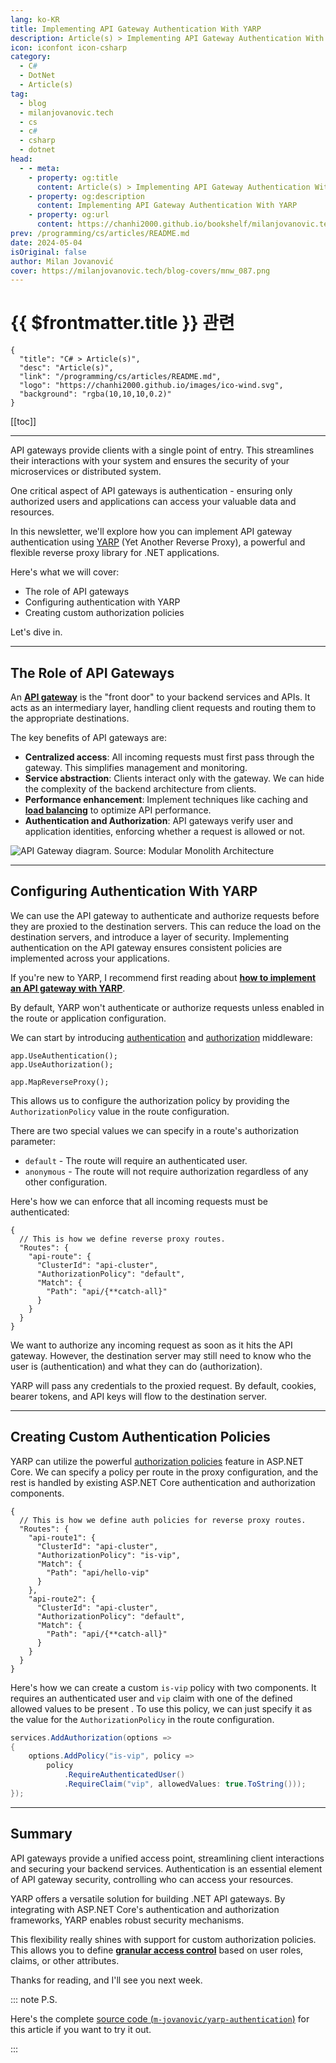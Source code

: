 ```yaml
---
lang: ko-KR
title: Implementing API Gateway Authentication With YARP
description: Article(s) > Implementing API Gateway Authentication With YARP
icon: iconfont icon-csharp
category: 
  - C#
  - DotNet
  - Article(s)
tag: 
  - blog
  - milanjovanovic.tech
  - cs
  - c#
  - csharp
  - dotnet
head:
  - - meta:
    - property: og:title
      content: Article(s) > Implementing API Gateway Authentication With YARP
    - property: og:description
      content: Implementing API Gateway Authentication With YARP
    - property: og:url
      content: https://chanhi2000.github.io/bookshelf/milanjovanovic.tech/implementing-api-gateway-authentication-with-yarp.html
prev: /programming/cs/articles/README.md
date: 2024-05-04
isOriginal: false
author: Milan Jovanović
cover: https://milanjovanovic.tech/blog-covers/mnw_087.png
---
```


# {{ $frontmatter.title }} 관련

```component VPCard
{
  "title": "C# > Article(s)",
  "desc": "Article(s)",
  "link": "/programming/cs/articles/README.md",
  "logo": "https://chanhi2000.github.io/images/ico-wind.svg",
  "background": "rgba(10,10,10,0.2)"
}
```

[[toc]]

---

<SiteInfo
  name="Implementing API Gateway Authentication With YARP"
  desc="In this newsletter, we'll explore how you can implement API gateway authentication using YARP (Yet Another Reverse Proxy), a powerful and flexible reverse proxy library for .NET applications."
  url="https://milanjovanovic.tech/blog/implementing-api-gateway-authentication-with-yarp/"
  logo="https://milanjovanovic.tech/profile_favicon.png"
  preview="https://milanjovanovic.tech/blog-covers/mnw_087.png"/>

API gateways provide clients with a single point of entry. This streamlines their interactions with your system and ensures the security of your microservices or distributed system.

One critical aspect of API gateways is authentication - ensuring only authorized users and applications can access your valuable data and resources.

In this newsletter, we'll explore how you can implement API gateway authentication using [<FontIcon icon="fa-brands fa-microsoft"/>YARP](https://microsoft.github.io/reverse-proxy/index.html) (Yet Another Reverse Proxy), a powerful and flexible reverse proxy library for .NET applications.

Here's what we will cover:

- The role of API gateways
- Configuring authentication with YARP
- Creating custom authorization policies

Let's dive in.

---

## The Role of API Gateways

An [**API gateway**](/milanjovanovic.tech/implementing-an-api-gateway-for-microservices-with-yarp.md) is the "front door" to your backend services and APIs. It acts as an intermediary layer, handling client requests and routing them to the appropriate destinations.

The key benefits of API gateways are:

- **Centralized access**: All incoming requests must first pass through the gateway. This simplifies management and monitoring.
- **Service abstraction**: Clients interact only with the gateway. We can hide the complexity of the backend architecture from clients.
- **Performance enhancement**: Implement techniques like caching and [**load balancing**](/milanjovanovic.tech/horizontally-scaling-aspnetcore-apis-with-yarp-load-balancing.md) to optimize API performance.
- **Authentication and Authorization**: API gateways verify user and application identities, enforcing whether a request is allowed or not.

![API Gateway diagram.<br/>Source: [Modular Monolith Architecture](/milanjovanovic.tech/modular-monolith-architecture/README.md)](https://milanjovanovic.tech/blogs/mnw_088/api_gateway.png?imwidth=3840)

---

## Configuring Authentication With YARP

We can use the API gateway to authenticate and authorize requests before they are proxied to the destination servers. This can reduce the load on the destination servers, and introduce a layer of security. Implementing authentication on the API gateway ensures consistent policies are implemented across your applications.

If you're new to YARP, I recommend first reading about [**how to implement an API gateway with YARP**](/milanjovanovic.tech/implementing-an-api-gateway-for-microservices-with-yarp.md).

By default, YARP won't authenticate or authorize requests unless enabled in the route or application configuration.

We can start by introducing [<FontIcon icon="fa-brands fa-microsoft"/>authentication](https://docs.microsoft.com/aspnet/core/security/authentication/) and [<FontIcon icon="fa-brands fa-microsoft"/>authorization](https://learn.microsoft.com/en-us/aspnet/core/security/authorization/introduction) middleware:

```cs{1-2}
app.UseAuthentication();
app.UseAuthorization();

app.MapReverseProxy();
```

This allows us to configure the authorization policy by providing the `AuthorizationPolicy` value in the route configuration.

There are two special values we can specify in a route's authorization parameter:

- `default` - The route will require an authenticated user.
- `anonymous` - The route will not require authorization regardless of any other configuration.

Here's how we can enforce that all incoming requests must be authenticated:

```json{6}
{
  // This is how we define reverse proxy routes.
  "Routes": {
    "api-route": {
      "ClusterId": "api-cluster",
      "AuthorizationPolicy": "default",
      "Match": {
        "Path": "api/{**catch-all}"
      }
    }
  }
}
```

We want to authorize any incoming request as soon as it hits the API gateway. However, the destination server may still need to know who the user is (authentication) and what they can do (authorization).

YARP will pass any credentials to the proxied request. By default, cookies, bearer tokens, and API keys will flow to the destination server.

---

## Creating Custom Authentication Policies

YARP can utilize the powerful [<FontIcon icon="fa-brands fa-microsoft"/>authorization policies](https://learn.microsoft.com/en-us/aspnet/core/security/authorization/policies) feature in ASP.NET Core. We can specify a policy per route in the proxy configuration, and the rest is handled by existing ASP.NET Core authentication and authorization components.

```json{6,13}
{
  // This is how we define auth policies for reverse proxy routes.
  "Routes": {
    "api-route1": {
      "ClusterId": "api-cluster",
      "AuthorizationPolicy": "is-vip",
      "Match": {
        "Path": "api/hello-vip"
      }
    },
    "api-route2": {
      "ClusterId": "api-cluster",
      "AuthorizationPolicy": "default",
      "Match": {
        "Path": "api/{**catch-all}"
      }
    }
  }
}
```

Here's how we can create a custom `is-vip` policy with two components. It requires an authenticated user and `vip` claim with one of the defined allowed values to be present . To use this policy, we can just specify it as the value for the `AuthorizationPolicy` in the route configuration.

```cs
services.AddAuthorization(options =>
{
    options.AddPolicy("is-vip", policy =>
        policy
            .RequireAuthenticatedUser()
            .RequireClaim("vip", allowedValues: true.ToString()));
});
```

---

## Summary

API gateways provide a unified access point, streamlining client interactions and securing your backend services. Authentication is an essential element of API gateway security, controlling who can access your resources.

YARP offers a versatile solution for building .NET API gateways. By integrating with ASP.NET Core's authentication and authorization frameworks, YARP enables robust security mechanisms.

This flexibility really shines with support for custom authorization policies. This allows you to define [**granular access control**](/milanjovanovic.tech/master-claims-transformation-for-flexible-aspnetcore-authorization.md) based on user roles, claims, or other attributes.

Thanks for reading, and I'll see you next week.

::: note P.S.

Here's the complete [source code (<FontIcon icon="iconfont icon-github"/>`m-jovanovic/yarp-authentication`)](https://github.com/m-jovanovic/yarp-authentication) for this article if you want to try it out.

<SiteInfo
  name="m-jovanovic/yarp-authentication"
  desc="An example project demonstrating how to implement an API Gateway with authentication using YARP."
  url="https://github.com/m-jovanovic/yarp-authentication"
  logo="https://avatars.githubusercontent.com/u/34191235?s=96&v=4"
  preview="https://opengraph.githubassets.com/8f88b7fbb4e56e9a3c4b643b30cb9332e0589f668c40767bf9f5be9c4c3eec70/m-jovanovic/yarp-authentication"/>

:::

